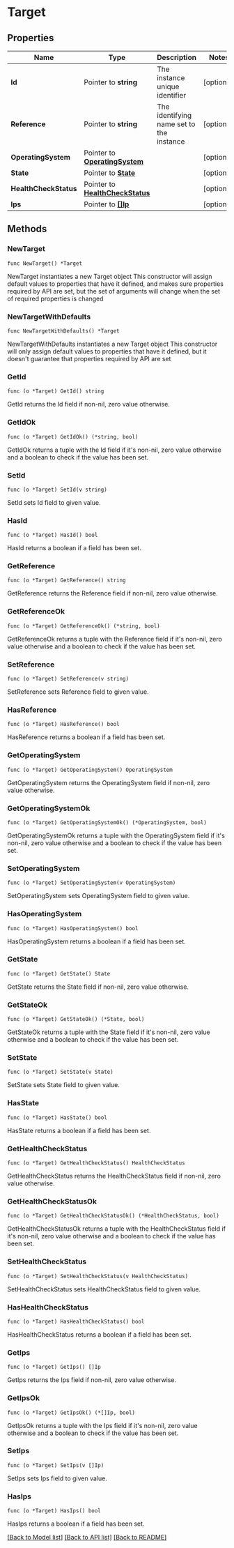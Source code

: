 # Target

## Properties

Name | Type | Description | Notes
------------ | ------------- | ------------- | -------------
**Id** | Pointer to **string** | The instance unique identifier | [optional] 
**Reference** | Pointer to **string** | The identifying name set to the instance | [optional] 
**OperatingSystem** | Pointer to [**OperatingSystem**](OperatingSystem.md) |  | [optional] 
**State** | Pointer to [**State**](State.md) |  | [optional] 
**HealthCheckStatus** | Pointer to [**HealthCheckStatus**](HealthCheckStatus.md) |  | [optional] 
**Ips** | Pointer to [**[]Ip**](Ip.md) |  | [optional] 

## Methods

### NewTarget

`func NewTarget() *Target`

NewTarget instantiates a new Target object
This constructor will assign default values to properties that have it defined,
and makes sure properties required by API are set, but the set of arguments
will change when the set of required properties is changed

### NewTargetWithDefaults

`func NewTargetWithDefaults() *Target`

NewTargetWithDefaults instantiates a new Target object
This constructor will only assign default values to properties that have it defined,
but it doesn't guarantee that properties required by API are set

### GetId

`func (o *Target) GetId() string`

GetId returns the Id field if non-nil, zero value otherwise.

### GetIdOk

`func (o *Target) GetIdOk() (*string, bool)`

GetIdOk returns a tuple with the Id field if it's non-nil, zero value otherwise
and a boolean to check if the value has been set.

### SetId

`func (o *Target) SetId(v string)`

SetId sets Id field to given value.

### HasId

`func (o *Target) HasId() bool`

HasId returns a boolean if a field has been set.

### GetReference

`func (o *Target) GetReference() string`

GetReference returns the Reference field if non-nil, zero value otherwise.

### GetReferenceOk

`func (o *Target) GetReferenceOk() (*string, bool)`

GetReferenceOk returns a tuple with the Reference field if it's non-nil, zero value otherwise
and a boolean to check if the value has been set.

### SetReference

`func (o *Target) SetReference(v string)`

SetReference sets Reference field to given value.

### HasReference

`func (o *Target) HasReference() bool`

HasReference returns a boolean if a field has been set.

### GetOperatingSystem

`func (o *Target) GetOperatingSystem() OperatingSystem`

GetOperatingSystem returns the OperatingSystem field if non-nil, zero value otherwise.

### GetOperatingSystemOk

`func (o *Target) GetOperatingSystemOk() (*OperatingSystem, bool)`

GetOperatingSystemOk returns a tuple with the OperatingSystem field if it's non-nil, zero value otherwise
and a boolean to check if the value has been set.

### SetOperatingSystem

`func (o *Target) SetOperatingSystem(v OperatingSystem)`

SetOperatingSystem sets OperatingSystem field to given value.

### HasOperatingSystem

`func (o *Target) HasOperatingSystem() bool`

HasOperatingSystem returns a boolean if a field has been set.

### GetState

`func (o *Target) GetState() State`

GetState returns the State field if non-nil, zero value otherwise.

### GetStateOk

`func (o *Target) GetStateOk() (*State, bool)`

GetStateOk returns a tuple with the State field if it's non-nil, zero value otherwise
and a boolean to check if the value has been set.

### SetState

`func (o *Target) SetState(v State)`

SetState sets State field to given value.

### HasState

`func (o *Target) HasState() bool`

HasState returns a boolean if a field has been set.

### GetHealthCheckStatus

`func (o *Target) GetHealthCheckStatus() HealthCheckStatus`

GetHealthCheckStatus returns the HealthCheckStatus field if non-nil, zero value otherwise.

### GetHealthCheckStatusOk

`func (o *Target) GetHealthCheckStatusOk() (*HealthCheckStatus, bool)`

GetHealthCheckStatusOk returns a tuple with the HealthCheckStatus field if it's non-nil, zero value otherwise
and a boolean to check if the value has been set.

### SetHealthCheckStatus

`func (o *Target) SetHealthCheckStatus(v HealthCheckStatus)`

SetHealthCheckStatus sets HealthCheckStatus field to given value.

### HasHealthCheckStatus

`func (o *Target) HasHealthCheckStatus() bool`

HasHealthCheckStatus returns a boolean if a field has been set.

### GetIps

`func (o *Target) GetIps() []Ip`

GetIps returns the Ips field if non-nil, zero value otherwise.

### GetIpsOk

`func (o *Target) GetIpsOk() (*[]Ip, bool)`

GetIpsOk returns a tuple with the Ips field if it's non-nil, zero value otherwise
and a boolean to check if the value has been set.

### SetIps

`func (o *Target) SetIps(v []Ip)`

SetIps sets Ips field to given value.

### HasIps

`func (o *Target) HasIps() bool`

HasIps returns a boolean if a field has been set.


[[Back to Model list]](../README.md#documentation-for-models) [[Back to API list]](../README.md#documentation-for-api-endpoints) [[Back to README]](../README.md)


